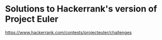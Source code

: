 # Solutions to Hackerrank's version of Project Euler

https://www.hackerrank.com/contests/projecteuler/challenges

